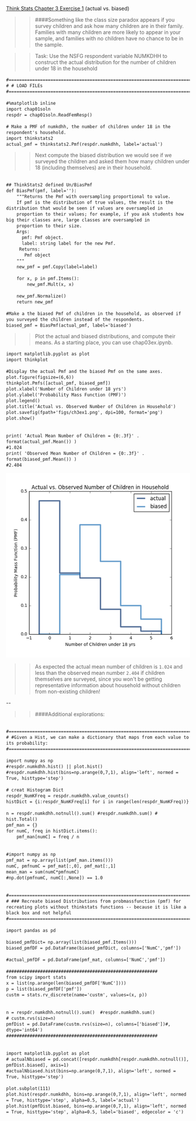 
[Think Stats Chapter 3 Exercise 1](http://greenteapress.com/thinkstats2/html/thinkstats2004.html#toc31) (actual vs. biased)

>> ####Something like the class size paradox appears if you survey children and ask how many children are in their family. Families with many children are more likely to appear in your sample, and families with no children have no chance to be in the sample.

> > Task: Use the NSFG respondent variable NUMKDHH to construct the actual distribution for the number of children under 18 in the household

```{python}
#==============================================================================
# # LOAD FILEs
#==============================================================================

#%matplotlib inline
import chap01soln
respdr = chap01soln.ReadFemResp()

# Make a PMF of numkdhh, the number of children under 18 in the respondent's household.
import thinkstats2
actual_pmf = thinkstats2.Pmf(respdr.numkdhh, label='actual')

```

> > Next compute the biased distribution we would see if we surveyed the children and asked them how many children under 18 (including themselves) are in their household.  

```{python}

## ThinkStats2 defined Un/BiasPmf
def BiasPmf(pmf, label=''):
    """Returns the Pmf with oversampling proportional to value.
    If pmf is the distribution of true values, the result is the distribution that would be seen if values are oversampled in
    proportion to their values; for example, if you ask students how big their classes are, large classes are oversampled in
    proportion to their size.
    Args:
      pmf: Pmf object.
      label: string label for the new Pmf.
     Returns:
       Pmf object
    """
    new_pmf = pmf.Copy(label=label)

    for x, p in pmf.Items():
        new_pmf.Mult(x, x)

    new_pmf.Normalize()
    return new_pmf

#Make a the biased Pmf of children in the household, as observed if you surveyed the children instead of the respondents.
biased_pmf = BiasPmf(actual_pmf, label='biased')

```  


> > Plot the actual and biased distributions, and compute their means. As a starting place, you can use chap03ex.ipynb.


```{python}
import matplotlib.pyplot as plot
import thinkplot

#Display the actual Pmf and the biased Pmf on the same axes.
plot.figure(figsize=(6,6))
thinkplot.Pmfs([actual_pmf, biased_pmf])
plot.xlabel('Number of Children under 18 yrs')
plot.ylabel('Probability Mass Function (PMF)')
plot.legend()
plot.title('Actual vs. Observed Number of Children in Household')
plot.savefig(fpath+'figs/ch3ex1.png', dpi=100, format='png')
plot.show()


print( 'Actual Mean Number of Children = {0:.3f}' . format(actual_pmf.Mean()) )
#1.024
print( 'Observed Mean Number of Children = {0:.3f}' . format(biased_pmf.Mean()) )
#2.404

```
<img src="https://github.com/hengrumay/dsp/blob/master/statistics/figs/ch3ex1.png?raw=true">  

> > As expected the actual mean number of children is `1.024` and less than the observed mean number `2.404` if children themselves are surveyed, since you won't be getting representative information about household without children from non-existing children!
  
--

> > ####Additional explorations:   

```{python}

#==============================================================================
# #Given a Hist, we can make a dictionary that maps from each value to its probability:
#==============================================================================

import numpy as np
#respdr.numkdhh.hist() || plot.hist()
#respdr.numkdhh.hist(bins=np.arange(0,7,1), align='left', normed = True, histtype='step')

# creat Histogram Dict
respdr_NumKFreq = respdr.numkdhh.value_counts()
histDict = {i:respdr_NumKFreq[i] for i in range(len(respdr_NumKFreq))}

n = respdr.numkdhh.notnull().sum() #respdr.numkdhh.sum() # hist.Total()
pmf_man = {}
for numC, freq in histDict.items():
    pmf_man[numC] = freq / n


#import numpy as np
pmf_mat = np.array(list(pmf_man.items()))
numC, pmfnumC = pmf_mat[:,0], pmf_mat[:,1]
mean_man = sum(numC*pmfnumC)
#np.dot(pmfnumC, numC[:,None]) == 1.0


#==============================================================================
# ### Recreate biased Distributions from probmassfunction (pmf) for recreating plots without thinkstats functions -- because it is like a black box and not helpful
#==============================================================================

import pandas as pd

biased_pmfDict= np.array(list(biased_pmf.Items()))
biased_pmfDF = pd.DataFrame(biased_pmfDict, columns=['NumC','pmf'])

#actual_pmfDF = pd.DataFrame(pmf_mat, columns=['NumC','pmf'])

##########################################################
from scipy import stats
x = list(np.arange(len(biased_pmfDF['NumC'])))
p = list(biased_pmfDF['pmf'])
custm = stats.rv_discrete(name='custm', values=(x, p))


n = respdr.numkdhh.notnull().sum()  #respdr.numkdhh.sum()
# custm.rvs(size=n)
pmfDist = pd.DataFrame(custm.rvs(size=n), columns=['biased'])#, dtype='int64')
##########################################################


import matplotlib.pyplot as plot
# actualNbiased = pd.concat([respdr.numkdhh[respdr.numkdhh.notnull()], pmfDist.biased], axis=1)
#actualNbiased.hist(bins=np.arange(0,7,1), align='left', normed = True, histtype='step')

plot.subplot(111)
plot.hist(respdr.numkdhh, bins=np.arange(0,7,1), align='left', normed = True, histtype='step', alpha=0.5, label='actual')
plot.hist(pmfDist.biased, bins=np.arange(0,7,1), align='left', normed = True, histtype='step', alpha=0.5, label='biased', edgecolor = 'c')

```
